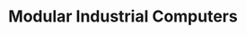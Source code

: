---
title: "Modular Industrial Computers"
url: /chattanooga/modular-industrial-computers/
shop: computer
---